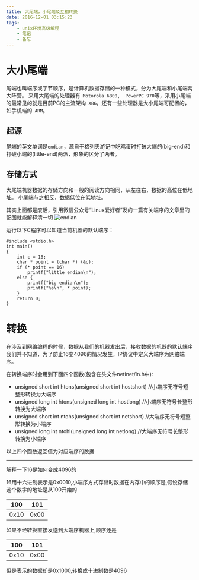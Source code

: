 ```yaml
---
title: 大尾端，小尾端及互相转换
date: 2016-12-01 03:15:23
tags:
	- unix环境高级编程
	- 笔记
	- 备忘
---
```


# 大小尾端
尾端也叫端序或字节顺序，是计算机数据存储的一种模式，分为大尾端和小尾端两大阵营。
采用大尾端的处理器有` Motorola 6800,  PowerPC 970`等，采用小尾端的最常见的就是目前PC的主流架构` X86`，还有一些处理器是大小尾端可配置的，如手机端的` ARM`。

## 起源
尾端的英文单词是`endian`，源自于格列夫游记中吃鸡蛋时打破大端的(big-end)和打破小端的(little-end)两派，形象的区分了两者。

<!-- more -->

## 存储方式
大尾端机器数据的存储方向和一般的阅读方向相同，从左往右，数据的高位在低地址。
小尾端与之相反，数据低位在低地址。

其实上面都是废话，引用微信公众号“Linux爱好者”发的一篇有关端序的文章里的配图就能解释清一切
![endian](/assets/blogimg/endian.jpg)

运行以下C程序可以知道当前机器的默认端序：

```
#include <stdio.h>
int main()
{
	int c = 16;
	char * point = (char *) (&c);
	if (* point == 16)
		printf("little endian\n");
	else {
		printf("big endian\n");
		printf("%s\n", * point);
	}
	return 0;
}
```

# 转换
在涉及到网络编程的时候，数据从我们的机器发出后，接收数据的机器的默认端序我们并不知道，为了防止16变4096的情况发生，IP协议中定义大端序为网络端序。

在转换端序时会用到下面四个函数(包含在头文件netinet/in.h中):

- unsigned short int htons(unsigned short int hostshort)  //小端序无符号短整形转换为大端序
- unsigned long int htons(unsigned long int hostlong)        //小端序无符号长整形转换为大端序
- unsigned short int ntohs(unsigned short int netshort) //大端序无符号短整形转换为小端序
- unsigned long int ntohl(unsigned long int netlong)        //大端序无符号长整形转换为小端序

以上四个函数返回值为对应端序的数据

-----------------------------
解释一下16是如何变成4096的

16用十六进制表示是0x0010,小端序方式存储时数据在内存中的顺序是,假设存储这个数字的地址是从100开始的

| 100 | 101 |
| ----- | ------ |
|0x10 | 0x00 |

如果不经转换直接发送到大端序机器上,顺序还是

| 100 | 101 |
| ----- | ------ |
|0x10 | 0x00 |

但是表示的数据却是0x1000,转换成十进制数是4096

